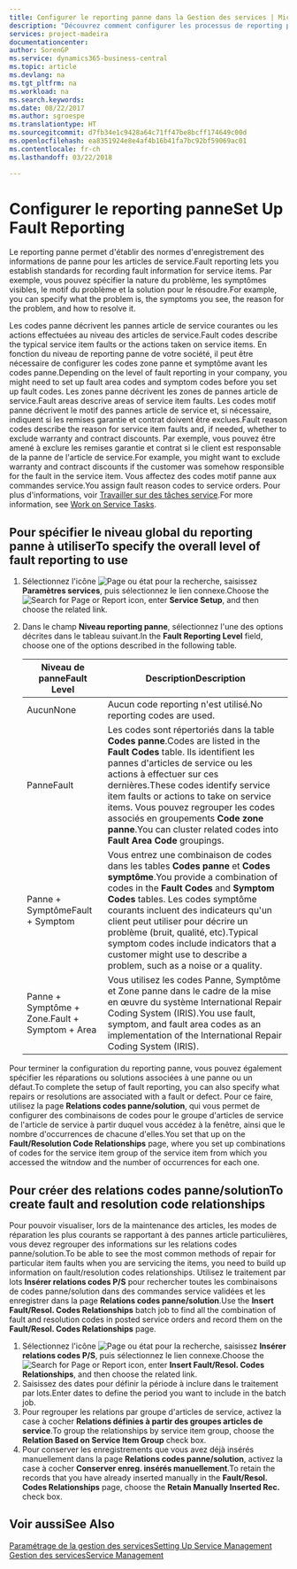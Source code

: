 ```yaml
---
title: Configurer le reporting panne dans la Gestion des services | Microsoft Docs
description: "Découvrez comment configurer les processus de reporting panne."
services: project-madeira
documentationcenter: 
author: SorenGP
ms.service: dynamics365-business-central
ms.topic: article
ms.devlang: na
ms.tgt_pltfrm: na
ms.workload: na
ms.search.keywords: 
ms.date: 08/22/2017
ms.author: sgroespe
ms.translationtype: HT
ms.sourcegitcommit: d7fb34e1c9428a64c71ff47be8bcff174649c00d
ms.openlocfilehash: ea8351924e8e4af4b16b41fa7bc92bf59069ac01
ms.contentlocale: fr-ch
ms.lasthandoff: 03/22/2018

---
```


# <a name="set-up-fault-reporting"></a><span data-ttu-id="87572-103">Configurer le reporting panne</span><span class="sxs-lookup"><span data-stu-id="87572-103">Set Up Fault Reporting</span></span>
<span data-ttu-id="87572-104">Le reporting panne permet d'établir des normes d'enregistrement des informations de panne pour les articles de service.</span><span class="sxs-lookup"><span data-stu-id="87572-104">Fault reporting lets you establish standards for recording fault information for service items.</span></span> <span data-ttu-id="87572-105">Par exemple, vous pouvez spécifier la nature du problème, les symptômes visibles, le motif du problème et la solution pour le résoudre.</span><span class="sxs-lookup"><span data-stu-id="87572-105">For example, you can specify what the problem is, the symptoms you see, the reason for the problem, and how to resolve it.</span></span>  

<span data-ttu-id="87572-106">Les codes panne décrivent les pannes article de service courantes ou les actions effectuées au niveau des articles de service.</span><span class="sxs-lookup"><span data-stu-id="87572-106">Fault codes describe the typical service item faults or the actions taken on service items.</span></span> <span data-ttu-id="87572-107">En fonction du niveau de reporting panne de votre société, il peut être nécessaire de configurer les codes zone panne et symptôme avant les codes panne.</span><span class="sxs-lookup"><span data-stu-id="87572-107">Depending on the level of fault reporting in your company, you might need to set up fault area codes and symptom codes before you set up fault codes.</span></span> <span data-ttu-id="87572-108">Les zones panne décrivent les zones de pannes article de service.</span><span class="sxs-lookup"><span data-stu-id="87572-108">Fault areas descrive areas of service item faults.</span></span> <span data-ttu-id="87572-109">Les codes motif panne décrivent le motif des pannes article de service et, si nécessaire, indiquent si les remises garantie et contrat doivent être exclues.</span><span class="sxs-lookup"><span data-stu-id="87572-109">Fault reason codes describe the reason for service item faults and, if needed, whether to exclude warranty and contract discounts.</span></span> <span data-ttu-id="87572-110">Par exemple, vous pouvez être amené à exclure les remises garantie et contrat si le client est responsable de la panne de l'article de service.</span><span class="sxs-lookup"><span data-stu-id="87572-110">For example, you might want to exclude warranty and contract discounts if the customer was somehow responsible for the fault in the service item.</span></span> <span data-ttu-id="87572-111">Vous affectez des codes motif panne aux commandes service.</span><span class="sxs-lookup"><span data-stu-id="87572-111">You assign fault reason codes to service orders.</span></span> <span data-ttu-id="87572-112">Pour plus d'informations, voir [Travailler sur des tâches service](service-how-to-work-on-service-tasks.md).</span><span class="sxs-lookup"><span data-stu-id="87572-112">For more information, see [Work on Service Tasks](service-how-to-work-on-service-tasks.md).</span></span>  

## <a name="to-specify-the-overall-level-of-fault-reporting-to-use"></a><span data-ttu-id="87572-113">Pour spécifier le niveau global du reporting panne à utiliser</span><span class="sxs-lookup"><span data-stu-id="87572-113">To specify the overall level of fault reporting to use</span></span>
1. <span data-ttu-id="87572-114">Sélectionnez l'icône ![Page ou état pour la recherche](media/ui-search/search_small.png "Page ou état pour la recherche"), saisissez **Paramètres services**, puis sélectionnez le lien connexe.</span><span class="sxs-lookup"><span data-stu-id="87572-114">Choose the ![Search for Page or Report](media/ui-search/search_small.png "Search for Page or Report icon") icon, enter **Service Setup**, and then choose the related link.</span></span> 
2. <span data-ttu-id="87572-115">Dans le champ **Niveau reporting panne**, sélectionnez l'une des options décrites dans le tableau suivant.</span><span class="sxs-lookup"><span data-stu-id="87572-115">In the **Fault Reporting Level** field, choose one of the options described in the following table.</span></span>  
  
    |<span data-ttu-id="87572-116">**Niveau de panne**</span><span class="sxs-lookup"><span data-stu-id="87572-116">**Fault Level**</span></span>|<span data-ttu-id="87572-117">**Description**</span><span class="sxs-lookup"><span data-stu-id="87572-117">**Description**</span></span>|  
    |------------|-------------|  
    |<span data-ttu-id="87572-118">Aucun</span><span class="sxs-lookup"><span data-stu-id="87572-118">None</span></span> | <span data-ttu-id="87572-119">Aucun code reporting n'est utilisé.</span><span class="sxs-lookup"><span data-stu-id="87572-119">No reporting codes are used.</span></span>|  
    |<span data-ttu-id="87572-120">Panne</span><span class="sxs-lookup"><span data-stu-id="87572-120">Fault</span></span> | <span data-ttu-id="87572-121">Les codes sont répertoriés dans la table **Codes panne**.</span><span class="sxs-lookup"><span data-stu-id="87572-121">Codes are listed in the **Fault Codes** table.</span></span> <span data-ttu-id="87572-122">Ils identifient les pannes d'articles de service ou les actions à effectuer sur ces dernières.</span><span class="sxs-lookup"><span data-stu-id="87572-122">These codes identify service item faults or actions to take on service items.</span></span> <span data-ttu-id="87572-123">Vous pouvez regrouper les codes associés en groupements **Code zone panne**.</span><span class="sxs-lookup"><span data-stu-id="87572-123">You can cluster related codes into **Fault Area Code** groupings.</span></span>|  
    |<span data-ttu-id="87572-124">Panne + Symptôme</span><span class="sxs-lookup"><span data-stu-id="87572-124">Fault + Symptom</span></span> | <span data-ttu-id="87572-125">Vous entrez une combinaison de codes dans les tables **Codes panne** et **Codes symptôme**.</span><span class="sxs-lookup"><span data-stu-id="87572-125">You provide a combination of codes in the **Fault Codes** and **Symptom Codes** tables.</span></span> <span data-ttu-id="87572-126">Les codes symptôme courants incluent des indicateurs qu'un client peut utiliser pour décrire un problème (bruit, qualité, etc).</span><span class="sxs-lookup"><span data-stu-id="87572-126">Typical symptom codes include indicators that a customer might use to describe a problem, such as a noise or a quality.</span></span>|  
    |<span data-ttu-id="87572-127">Panne + Symptôme + Zone.</span><span class="sxs-lookup"><span data-stu-id="87572-127">Fault + Symptom + Area</span></span> | <span data-ttu-id="87572-128">Vous utilisez les codes Panne, Symptôme et Zone panne dans le cadre de la mise en œuvre du système International Repair Coding System (IRIS).</span><span class="sxs-lookup"><span data-stu-id="87572-128">You use fault, symptom, and fault area codes as an implementation of the International Repair Coding System (IRIS).</span></span>|  
  
<span data-ttu-id="87572-129">Pour terminer la configuration du reporting panne, vous pouvez également spécifier les réparations ou solutions associées à une panne ou un défaut.</span><span class="sxs-lookup"><span data-stu-id="87572-129">To complete the setup of fault reporting, you can also specify what repairs or resolutions are associated with a fault or defect.</span></span> <span data-ttu-id="87572-130">Pour ce faire, utilisez la page **Relations codes panne/solution**, qui vous permet de configurer des combinaisons de codes pour le groupe d'articles de service de l'article de service à partir duquel vous accédez à la fenêtre, ainsi que le nombre d'occurrences de chacune d'elles.</span><span class="sxs-lookup"><span data-stu-id="87572-130">You set that up on the **Fault/Resolution Code Relationships** page, where you set up combinations of codes for the service item group of the service item from which you accessed the witndow and the number of occurrences for each one.</span></span>

## <a name="to-create-fault-and-resolution-code-relationships"></a><span data-ttu-id="87572-131">Pour créer des relations codes panne/solution</span><span class="sxs-lookup"><span data-stu-id="87572-131">To create fault and resolution code relationships</span></span>
<!--this needs to go in a working with topic-->
<span data-ttu-id="87572-132">Pour pouvoir visualiser, lors de la maintenance des articles, les modes de réparation les plus courants se rapportant à des pannes article particulières, vous devez regrouper des informations sur les relations codes panne/solution.</span><span class="sxs-lookup"><span data-stu-id="87572-132">To be able to see the most common methods of repair for particular item faults when you are servicing the items, you need to build up information on fault/resolution codes relationships.</span></span> <span data-ttu-id="87572-133">Utilisez le traitement par lots **Insérer relations codes P/S** pour rechercher toutes les combinaisons de codes panne/solution dans des commandes service validées et les enregistrer dans la page **Relations codes panne/solution**.</span><span class="sxs-lookup"><span data-stu-id="87572-133">Use the **Insert Fault/Resol. Codes Relationships** batch job to find all the combination of fault and resolution codes in posted service orders and record them on the **Fault/Resol. Codes Relationships** page.</span></span> 
  
1. <span data-ttu-id="87572-134">Sélectionnez l'icône ![Page ou état pour la recherche](media/ui-search/search_small.png "Page ou état pour la recherche"), saisissez **Insérer relations codes P/S**, puis sélectionnez le lien connexe.</span><span class="sxs-lookup"><span data-stu-id="87572-134">Choose the ![Search for Page or Report](media/ui-search/search_small.png "Search for Page or Report icon") icon, enter **Insert Fault/Resol. Codes Relationships**, and then choose the related link.</span></span>  
2. <span data-ttu-id="87572-135">Saisissez des dates pour définir la période à inclure dans le traitement par lots.</span><span class="sxs-lookup"><span data-stu-id="87572-135">Enter dates to define the period you want to include in the batch job.</span></span>  
3. <span data-ttu-id="87572-136">Pour regrouper les relations par groupe d'articles de service, activez la case à cocher **Relations définies à partir des groupes articles de service**.</span><span class="sxs-lookup"><span data-stu-id="87572-136">To group the relationships by service item group, choose the **Relation Based on Service Item Group** check box.</span></span>  
4. <span data-ttu-id="87572-137">Pour conserver les enregistrements que vous avez déjà insérés manuellement dans la page **Relations codes panne/solution**, activez la case à cocher **Conserver enreg. insérés manuellement**.</span><span class="sxs-lookup"><span data-stu-id="87572-137">To retain the records that you have already inserted manually in the **Fault/Resol. Codes Relationships** page, choose the **Retain Manually Inserted Rec.** check box.</span></span>  

## <a name="see-also"></a><span data-ttu-id="87572-138">Voir aussi</span><span class="sxs-lookup"><span data-stu-id="87572-138">See Also</span></span>
[<span data-ttu-id="87572-139">Paramétrage de la gestion des services</span><span class="sxs-lookup"><span data-stu-id="87572-139">Setting Up Service Management</span></span>](service-setup-service.md)  
[<span data-ttu-id="87572-140">Gestion des services</span><span class="sxs-lookup"><span data-stu-id="87572-140">Service Management</span></span>](service-service.md)  

